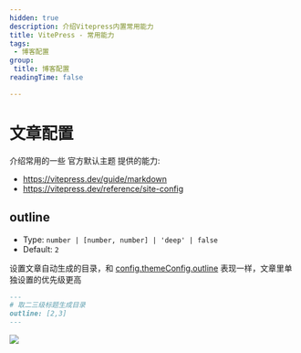 ```yaml
---
hidden: true
description: 介绍Vitepress内置常用能力
title: VitePress - 常用能力
tags:
 - 博客配置
group:
 title: 博客配置
readingTime: false

---
```


# 文章配置
介绍常用的一些 官方默认主题 提供的能力: 
* https://vitepress.dev/guide/markdown
* https://vitepress.dev/reference/site-config

## outline
* Type: `number | [number, number] | 'deep' | false`
* Default: `2`

设置文章自动生成的目录，和 [config.themeConfig.outline](https://vitepress.dev/reference/default-theme-config#outline) 表现一样，文章里单独设置的优先级更高

```md
---
# 取二三级标题生成目录
outline: [2,3]
---
```

![](https://img.cdn.sugarat.top/mdImg/MTY3NzE2MzY5MzMyMA==677163693320)
